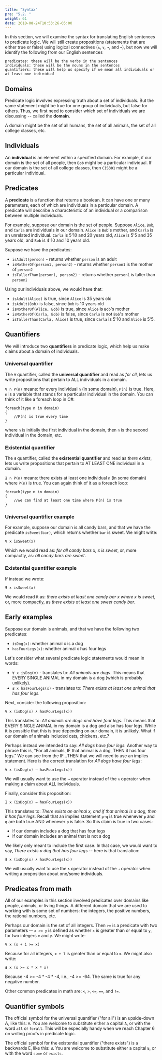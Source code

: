 ```yaml
---
title: "Syntax"
pre: "5.2. "
weight: 61
date: 2018-08-24T10:53:26-05:00
---
```


In this section, we will examine the syntax for translating English sentences to predicate logic. We will still create propositions (statements that are either true or false) using logical connectives (`∧`, `∨`, `→`, and `¬`), but now we will identify the following from our English sentences

```text
predicates: these will be the verbs in the sentences
individuals: these will be the nouns in the sentences
quantifiers: these will help us specify if we mean all individuals or at least one individual
```

## Domains
Predicate logic involves expressing truth about a set of individuals. But the same statement might be true for one group of individuals, but false for others. Thus, we first need to consider which set of individuals we are discussing -- called the **domain**.

A domain might be the set of all humans, the set of all animals, the set of all college classes, etc.

## Individuals

An **individual** is an element within a specified domain. For example, if our domain is the set of all people, then `Bob` might be a particular individual. If our domain is the set of all college classes, then `CIS301` might be a particular individual.

## Predicates

A **predicate** is a function that returns a boolean. It can have one or many parameters, each of which are individuals in a particular domain. A predicate will describe a characteristic of an individual or a comparison between multiple individuals.

For example, suppose our domain is the set of people. Suppose `Alice`, `Bob`, and `Carla` are individuals in our domain. `Alice` is `Bob`'s mother, and `Carla` is an unrelated individual. `Carla` is 5'10 and 20 years old, `Alice` is 5'5 and 35 years old, and `Bob` is 4'10 and 10 years old.

Suppose we have the predicates:

- `isAdult(person)` - returns whether `person` is an adult
- `isMotherOf(person1, person2)` - returns whether `person1` is the mother of `person2`
- `isTallerThan(person1, person2)` - returns whether `person1` is taller than `person2`

Using our individuals above, we would have that:

- `isAdult(Alice)` is true, since `Alice` is 35 years old
- `isAdult(Bob)` is false, since `Bob` is 10 years old
- `isMotherOf(Alice, Bob)` is true, since `Alice` is `Bob`'s mother
- `isMotherOf(Carla, Bob)` is false, since `Carla` is not `Bob`'s mother
- `isTallerThan(Carla, Alice)` is true, since `Carla` is 5'10 and `Alice` is 5'5.

## Quantifiers

We will introduce two **quantifiers** in predicate logic, which help us make claims about a domain of individuals.

### Universal quantifier

The `∀` quantifier, called the **universal quantifier** and read as *for all*, lets us write propositions that pertain to ALL individuals in a domain.

 `∀ n P(n)` means: for every individual `n` (in some domain), `P(n)` is true. Here, `n` is a variable that stands for a particular individual in the domain. You can think of it like a foreach loop in C#:

 ```text
 foreach(type n in domain)
 {
     //P(n) is true every time
 }
 ```

 where `n` is initially the first individual in the domain, then `n` is the second individual in the domain, etc. 

### Existential quantifier

 The `∃` quantifier, called the **existential quantifier** and read as *there exists*, lets us write propositions that pertain to AT LEAST ONE individual in a domain. 

`∃ n P(n)` means: there exists at least one individual `n` (in some domain) where `P(n)` is true. You can again think of it as a foreach loop:

 ```text
 foreach(type n in domain)
 {
     //we can find at least one time where P(n) is true
 }
 ```

### Universal quantifier example

For example, suppose our domain is all candy bars, and that we have the predicate `isSweet(bar)`, which returns whether `bar` is sweet. We might write:

```text
∀ x isSweet(x)
```

Which we would read as: *for all candy bars x, x is sweet*, or, more compactly, as: *all candy bars are sweet*.

### Existential quantifier example

If instead we wrote:

```text
∃ x isSweet(x)
```

We would read it as: *there exists at least one candy bar x where x is sweet*, or, more compactly, as *there exists at least one sweet candy bar*.

## Early examples

Suppose our domain is animals, and that we have the following two predicates:

- `isDog(x)`: whether animal x is a dog
- `hasFourLegs(x)`: whether animal x has four legs

Let's consider what several predicate logic statements would mean in words:

- `∀ x isDog(x)` - translates to: *All animals are dogs*. This means that EVERY SINGLE ANIMAL in my domain is a dog (which is probably unlikely).
- `∃ x hasFourLegs(x)` - translates to: *There exists at least one animal that has four legs.*

Next, consider the following proposition:

```text
∀ x (isDog(x) ∧ hasFourLegs(x))
```

This translates to: *All animals are dogs and have four legs*. This means that EVERY SINGLE ANIMAL in my domain is a dog and also has four legs. While it is possible that this is true depending on our domain, it is unlikely. What if our domain of animals included cats, chickens, etc.?

Perhaps instead we intended to say: *All dogs have four legs.* Another way to phrase this is, "For all animals, IF that animal is a dog, THEN it has four legs." We can see from the IF...THEN that we will need to use an implies statement. Here is the correct translation for *All dogs have four legs*:

```text
∀ x (isDog(x) → hasFourLegs(x))
```

We will usually want to use the `→` operator instead of the `∧` operator when making a claim about ALL individuals.

Finally, consider this proposition: 

```text
∃ x (isDog(x) → hasFourLegs(x))
```

This translates to: *There exists an animal x, and if that animal is a dog, then it has four legs.* Recall that an implies statement `p→q` is true whenever `p` and `q` are both true AND whenever `p` is false. So this claim is true in two cases:

- If our domain includes a dog that has four legs
- If our domain includes an animal that is not a dog

We likely only meant to include the first case. In that case, we would want to say, *There exists a dog that has four legs* -- here is that translation:

```text
∃ x (isDog(x) ∧ hasFourLegs(x))
```

We will usually want to use the `∧` operator instead of the `→` operator when writing a proposition about one/some individuals.

## Predicates from math

All of our examples in this section involved predicates over domains like people, animals, or living things. A different domain that we are used to working with is some set of numbers: the integers, the positive numbers, the rational numbers, etc. 

Perhaps our domain is the set of all integers. Then `>=` is a predicate with two parameters -- `x >= y` is defined as whether `x` is greater than or equal to `y`, for two integers `x` and `y`. We might write:

```text
∀ x (x + 1 >= x)
```

Because for all integers, `x + 1` is greater than or equal to `x`. We might also write:

```text
∃ x (x >= x * x * x)
```

Because -4 >= -4 * -4 * -4, i.e., -4 >= -64. The same is true for any negative number.

Other common predicates in math are: `<`, `>`, `<=`, `==`, and `!=`.

## Quantifier symbols

The official symbol for the universal quantifier ("for all") is an upside-down A, like this: `∀`. You are welcome to substitute either a capital `A`, or with the word `all` or `forall`. This will be especially handy when we reach Chapter 6 on writing proofs in predicate logic.

The official symbol for the existential quantifier ("there exists") is a backwards E, like this: `∃`. You are welcome to substitute either a capital `E`, or with the word `some` or `exists`.
